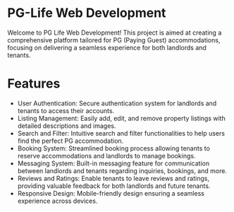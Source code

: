 # PG-Life Web Development

Welcome to PG Life Web Development! This project is aimed at creating a comprehensive platform tailored for PG (Paying Guest) accommodations, focusing on delivering a seamless experience for both landlords and tenants.

# Features

- User Authentication: Secure authentication system for landlords and tenants to access their accounts.
- Listing Management: Easily add, edit, and remove property listings with detailed descriptions and images.
- Search and Filter: Intuitive search and filter functionalities to help users find the perfect PG accommodation.
- Booking System: Streamlined booking process allowing tenants to reserve accommodations and landlords to manage bookings.
- Messaging System: Built-in messaging feature for communication between landlords and tenants regarding inquiries, bookings, and more.
- Reviews and Ratings: Enable tenants to leave reviews and ratings, providing valuable feedback for both landlords and future tenants.
- Responsive Design: Mobile-friendly design ensuring a seamless experience across devices.
